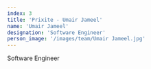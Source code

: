 ```yaml
---
index: 3
title: 'Prixite - Umair Jameel'
name: 'Umair Jameel'
designation: 'Software Engineer'
person_image: '/images/team/Umair Jameel.jpg'
---
```


Software Engineer
